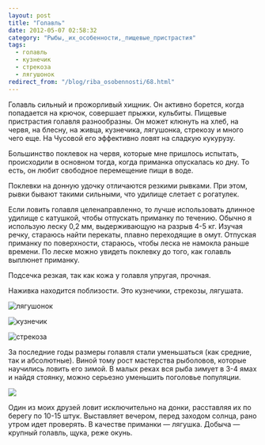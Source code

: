 ```yaml
---
layout: post
title: "Голавль"
date: 2012-05-07 02:58:32
category: "Рыбы,_их_особенности,_пищевые_пристрастия"
tags:
  - голавль
  - кузнечик
  - стрекоза
  - лягушонок
redirect_from: "/blog/riba_osobennosti/68.html"
---
```

Голавль сильный и прожорливый хищник. Он активно борется, когда
попадается на крючок, совершает прыжки, кульбиты. Пищевые пристрастия
голавля разнообразны. Он может клюнуть на хлеб, на червя, на блесну, на
живца, кузнечика, лягушонка, стрекозу и много чего еще. На Чусовой его
эффективно ловят на сладкую кукурузу.

Большинство поклевок на червя, которые мне пришлось испытать,
происходили в основном тогда, когда приманка опускалась ко дну. То есть,
он любит свободное перемещение пищи в воде.

Поклевки на донную удочку отличаются резкими рывками. При этом, рывки
бывают такими сильными, что удилище слетает с рогатулек.

Если ловить голавля целенаправленно, то лучше использовать длинное
удилище с катушкой, чтобы отпускать приманку по течению. Обычно я
использую леску 0,2 мм, выдерживающую на разрыв 4-5 кг. Изучая речку,
стараюсь найти перекаты, плавно переходящие в омут. Отпуская приманку по
поверхности, стараюсь, чтобы леска не намокла раньше времени. По леске
можно увидеть поклевку до того, как голавль выплюнет приманку.

Подсечка резкая, так как кожа у голавля упругая, прочная.

Наживка находится поблизости. Это кузнечики, стрекозы, лягушата.

![лягушонок](http://fishingguru.ru/uploads/images/00/00/01/2012/05/06/3ef9f0.jpg)

![кузнечик](http://fishingguru.ru/uploads/images/00/00/01/2012/05/06/2feaa8.jpg)

![стрекоза](http://fishingguru.ru/uploads/images/00/00/01/2012/05/06/8d7e03.jpg)

За последние годы размеры голавля стали уменьшаться (как средние, так и
абсолютные). Виной тому рост мастерства рыболовов, которые научились
ловить его зимой. В малых реках вся рыба зимует в 3-4 ямах и найдя
стоянку, можно серьезно уменьшить поголовье популяции.

![](http://fishingguru.ru/uploads/images/00/00/01/2012/08/05/e8d1bf.jpg)

Один из моих друзей ловит исключительно на донки, расставляя их по
берегу по 10-15 штук. Выставляет вечером, перед заходом солнца, рано
утром идет проверять. В качестве приманки — лягушка. Добыча — крупный
голавль, щука, реже окунь.

